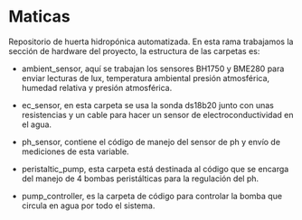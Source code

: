 # Maticas

Repositorio de huerta hidropónica automatizada. 
En esta rama trabajamos la sección de hardware del proyecto, la estructura de las carpetas es:

* ambient\_sensor, aquí se trabajan los sensores BH1750 y BME280 para enviar lecturas de lux, temperatura ambiental
presión atmosférica, humedad relativa y presión atmosférica.

* ec\_sensor, en esta carpeta se usa la sonda ds18b20 junto con unas resistencias y un cable para hacer un sensor 
de electroconductividad en el agua.

* ph\_sensor, contiene el código de manejo del sensor de ph y envío de mediciones de esta variable.

* peristaltic\_pump, esta carpeta está destinada al código que se encarga del manejo de 4 bombas peristálticas para la 
regulación del ph.

* pump\_controller, es la carpeta de código para controlar la bomba que circula en agua por todo el sistema.





